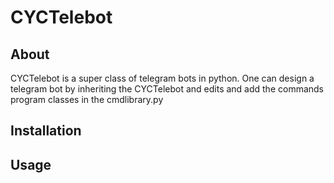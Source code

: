 # CYCTelebot

## About
CYCTelebot is a super class of telegram bots in python. One can design a 
telegram bot by inheriting the CYCTelebot and edits and add the commands program
classes in the cmdlibrary.py

## Installation

## Usage